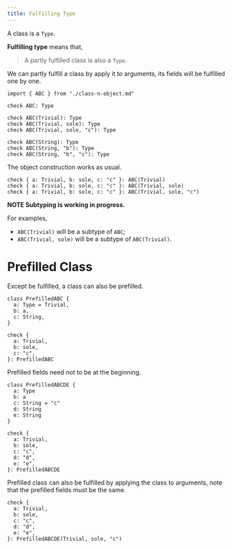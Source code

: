 ```yaml
---
title: Fulfilling Type
---
```


A class is a `Type`.

**Fulfilling type** means that,

> A partly fulfilled class is also a `Type`.

We can partly fulfill a class by apply it to arguments,
its fields will be fulfilled one by one.

```cicada
import { ABC } from "./class-n-object.md"

check ABC: Type

check ABC(Trivial): Type
check ABC(Trivial, sole): Type
check ABC(Trivial, sole, "c"): Type

check ABC(String): Type
check ABC(String, "b"): Type
check ABC(String, "b", "c"): Type
```

The object construction works as usual.

```cicada
check { a: Trivial, b: sole, c: "c" }: ABC(Trivial)
check { a: Trivial, b: sole, c: "c" }: ABC(Trivial, sole)
check { a: Trivial, b: sole, c: "c" }: ABC(Trivial, sole, "c")
```

**NOTE Subtyping is working in progress.**

For examples,

- `ABC(Trivial)` will be a subtype of `ABC`;
- `ABC(Trivial, sole)` will be a subtype of `ABC(Trivial)`.

# Prefilled Class

Except be fulfilled, a class can also be prefilled.

```cicada todo
class PrefilledABC {
  a: Type = Trivial,
  b: a,
  c: String,
}

check {
  a: Trivial,
  b: sole,
  c: "c",
}: PrefilledABC
```

Prefilled fields need not to be at the beginning.

```cicada
class PrefilledABCDE {
  a: Type
  b: a
  c: String = "c"
  d: String
  e: String
}

check {
  a: Trivial,
  b: sole,
  c: "c",
  d: "d",
  e: "e",
}: PrefilledABCDE
```

Prefilled class can also be fulfilled by applying the class to arguments,
note that the prefilled fields must be the same.

```cicada
check {
  a: Trivial,
  b: sole,
  c: "c",
  d: "d",
  e: "e",
}: PrefilledABCDE(Trivial, sole, "c")
```
